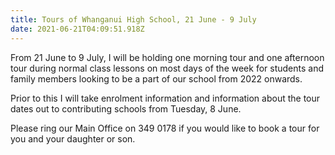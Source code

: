 ```yaml
---
title: Tours of Whanganui High School, 21 June - 9 July
date: 2021-06-21T04:09:51.918Z
---
```

From 21 June to 9 July, I will be holding one morning tour and one afternoon tour during normal class lessons on most days of the week for students and family members looking to be a part of our school from 2022 onwards.  

Prior to this I will take enrolment information and information about the tour dates out to contributing schools from Tuesday, 8 June.  

Please ring our Main Office on 349 0178 if you would like to book a tour for you and your daughter or son.
